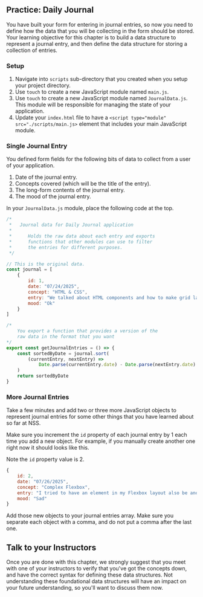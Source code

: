## Practice: Daily Journal

You have built your form for entering in journal entries, so now you need to define how the data that you will be collecting in the form should be stored. Your learning objective for this chapter is to build a data structure to represent a journal entry, and then define the data structure for storing a collection of entries.

### Setup
1. Navigate into `scripts` sub-directory that you created when you setup your project directory.
1. Use `touch` to create a new JavaScript module named `main.js`.
1. Use `touch` to create a new JavaScript module named `JournalData.js`. This module will be responsible for managing the state of your application.
1. Update your `index.html` file to have a `<script type="module" src="./scripts/main.js>` element that includes your main JavaScript module.

### Single Journal Entry

You defined form fields for the following bits of data to collect from a user of your application.

1. Date of the journal entry.
1. Concepts covered (which will be the title of the entry).
1. The long-form contents of the journal entry.
1. The mood of the journal entry.

In your `JournalData.js` module, place the following code at the top.

```js
/*
 *   Journal data for Daily Journal application
 *
 *      Holds the raw data about each entry and exports
 *      functions that other modules can use to filter
 *      the entries for different purposes.
 */

// This is the original data.
const journal = [
    {
        id: 1,
        date: "07/24/2025",
        concept: "HTML & CSS",
        entry: "We talked about HTML components and how to make grid layouts with Flexbox in CSS.",
        mood: "Ok"
    }
]

/*
    You export a function that provides a version of the
    raw data in the format that you want
*/
export const getJournalEntries = () => {
    const sortedByDate = journal.sort(
        (currentEntry, nextEntry) =>
            Date.parse(currentEntry.date) - Date.parse(nextEntry.date)
    )
    return sortedByDate
}
```

### More Journal Entries

Take a few minutes and add two or three more JavaScript objects to represent journal entries for some other things that you have learned about so far at NSS.

Make sure you increment the `id` property of each journal entry by 1 each time you add a new object. For example, if you manually create another one right now it should looks like this.

Note the `id` property value is 2.

```js
{
    id: 2,
    date: "07/26/2025",
    concept: "Complex Flexbox",
    entry: "I tried to have an element in my Flexbox layout also be another Flexbox layout. It hurt my brain. I hate Steve.",
    mood: "Sad"
}
```

Add those new objects to your journal entries array. Make sure you separate each object with a comma, and do not put a comma after the last one.

## Talk to your Instructors

Once you are done with this chapter, we strongly suggest that you meet with one of your instructors to verify that you've got the concepts down, and have the correct syntax for defining these data structures. Not understanding these foundational data structures will have an impact on your future understanding, so you'll want to discuss them now.
